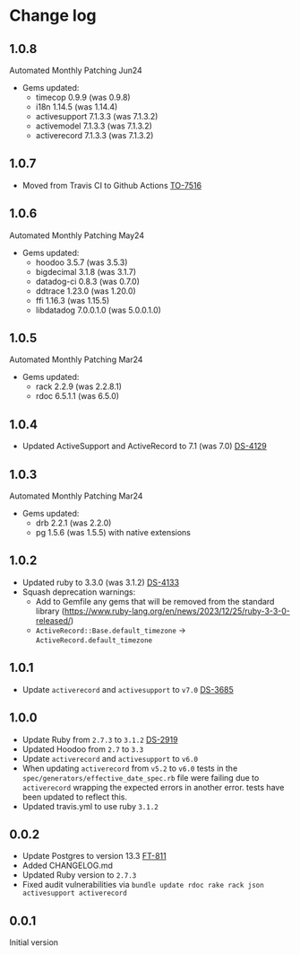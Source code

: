 # Change log

## 1.0.8

Automated Monthly Patching Jun24
- Gems updated:
  - timecop 0.9.9 (was 0.9.8)
  - i18n 1.14.5 (was 1.14.4)
  - activesupport 7.1.3.3 (was 7.1.3.2)
  - activemodel 7.1.3.3 (was 7.1.3.2)
  - activerecord 7.1.3.3 (was 7.1.3.2)

## 1.0.7

- Moved from Travis CI to Github Actions [TO-7516](https://loyaltynz.atlassian.net/browse/TO-7516)

## 1.0.6

Automated Monthly Patching May24
- Gems updated:
  - hoodoo 3.5.7 (was 3.5.3)
  - bigdecimal 3.1.8 (was 3.1.7)
  - datadog-ci 0.8.3 (was 0.7.0)
  - ddtrace 1.23.0 (was 1.20.0)
  - ffi 1.16.3 (was 1.15.5)
  - libdatadog 7.0.0.1.0 (was 5.0.0.1.0)

## 1.0.5

Automated Monthly Patching Mar24
- Gems updated:
  - rack 2.2.9 (was 2.2.8.1)
  - rdoc 6.5.1.1 (was 6.5.0)

## 1.0.4

- Updated ActiveSupport and ActiveRecord to 7.1 (was 7.0) [DS-4129](https://loyaltynz.atlassian.net/browse/DS-4129)

## 1.0.3

Automated Monthly Patching Mar24
- Gems updated:
  - drb 2.2.1 (was 2.2.0)
  - pg 1.5.6 (was 1.5.5) with native extensions

## 1.0.2

- Updated ruby to 3.3.0 (was 3.1.2) [DS-4133](https://loyaltynz.atlassian.net/browse/DS-4133)
- Squash deprecation warnings:
  - Add to Gemfile any gems that will be removed from the standard library (https://www.ruby-lang.org/en/news/2023/12/25/ruby-3-3-0-released/)
  - `ActiveRecord::Base.default_timezone` -> `ActiveRecord.default_timezone`

## 1.0.1

- Update `activerecord` and `activesupport` to `v7.0` [DS-3685](https://loyaltynz.atlassian.net/browse/DS-3685)

## 1.0.0

- Update Ruby from `2.7.3` to `3.1.2` [DS-2919](https://loyaltynz.atlassian.net/browse/FT-2919)
- Updated Hoodoo from `2.7` to `3.3`
- Update `activerecord` and `activesupport` to `v6.0`
- When updating `activerecord` from `v5.2` to `v6.0` tests in the `spec/generators/effective_date_spec.rb`
  file were failing due to `activerecord` wrapping the expected errors in another error. tests have
  been updated to reflect this.
- Updated travis.yml to use ruby `3.1.2`

## 0.0.2

- Update Postgres to version 13.3 [FT-811](https://loyaltynz.atlassian.net/browse/FT-811)
- Added CHANGELOG.md
- Updated Ruby version to `2.7.3`
- Fixed audit vulnerabilities via `bundle update rdoc rake rack json activesupport activerecord`

## 0.0.1

Initial version
